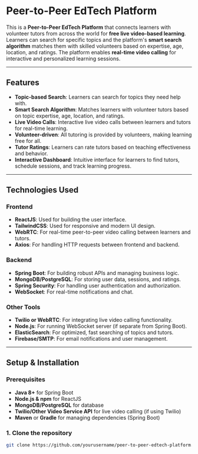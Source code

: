 # Peer-to-Peer EdTech Platform

This is a **Peer-to-Peer EdTech Platform** that connects learners with volunteer tutors from across the world for **free live video-based learning**. Learners can search for specific topics and the platform's **smart search algorithm** matches them with skilled volunteers based on expertise, age, location, and ratings. The platform enables **real-time video calling** for interactive and personalized learning sessions.

---

## Features

- **Topic-based Search**: Learners can search for topics they need help with.
- **Smart Search Algorithm**: Matches learners with volunteer tutors based on topic expertise, age, location, and ratings.
- **Live Video Calls**: Interactive live video calls between learners and tutors for real-time learning.
- **Volunteer-driven**: All tutoring is provided by volunteers, making learning free for all.
- **Tutor Ratings**: Learners can rate tutors based on teaching effectiveness and behavior.
- **Interactive Dashboard**: Intuitive interface for learners to find tutors, schedule sessions, and track learning progress.

---

## Technologies Used

### Frontend
- **ReactJS**: Used for building the user interface.
- **TailwindCSS**: Used for responsive and modern UI design.
- **WebRTC**: For real-time peer-to-peer video calling between learners and tutors.
- **Axios**: For handling HTTP requests between frontend and backend.

### Backend
- **Spring Boot**: For building robust APIs and managing business logic.
- **MongoDB/PostgreSQL**: For storing user data, sessions, and ratings.
- **Spring Security**: For handling user authentication and authorization.
- **WebSocket**: For real-time notifications and chat.

### Other Tools
- **Twilio or WebRTC**: For integrating live video calling functionality.
- **Node.js**: For running WebSocket server (if separate from Spring Boot).
- **ElasticSearch**: For optimized, fast searching of topics and tutors.
- **Firebase/SMTP**: For email notifications and user management.

---

## Setup & Installation

### Prerequisites
- **Java 8+** for Spring Boot
- **Node.js & npm** for ReactJS
- **MongoDB/PostgreSQL** for database
- **Twilio/Other Video Service API** for live video calling (if using Twilio)
- **Maven** or **Gradle** for managing dependencies (Spring Boot)

### 1. Clone the repository
```bash
git clone https://github.com/yourusername/peer-to-peer-edtech-platform.git
